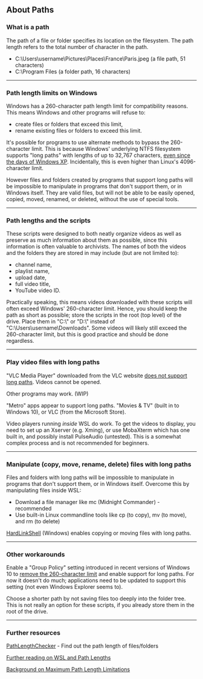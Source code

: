 ## About Paths

### What is a path

The path of a file or folder specifies its location on the filesystem. The path length refers to the total number of character in the path.
- C:\Users\username\Pictures\Places\France\Paris.jpeg (a file path, 51 characters)
- C:\Program Files (a folder path, 16 characters)

---

### Path length limits on Windows

Windows has a 260-character path length limit for compatibility reasons. This means Windows and other programs will refuse to:
- create files or folders that exceed this limit,
- rename existing files or folders to exceed this limit.

It's possible for programs to use alternate methods to bypass the 260-character limit. This is because Windows' underlying NTFS filesystem supports "long paths" with lengths of up to 32,767 characters, [even since the days of Windows XP](https://stackoverflow.com/questions/265769/maximum-filename-length-in-ntfs-windows-xp-and-windows-vista). Incidentally, this is even higher than Linux's 4096-character limit.

However files and folders created by programs that support long paths will be impossible to manipulate in programs that don't support them, or in Windows itself. They are valid files, but will not be able to be easily opened, copied, moved, renamed, or deleted, without the use of special tools.

---

### Path lengths and the scripts

These scripts were designed to both neatly organize videos as well as preserve as much information about them as possible, since this information is often valuable to archivists. The names of both the videos and the folders they are stored in may include (but are not limited to):
- channel name,
- playlist name,
- upload date,
- full video title,
- YouTube video ID.

Practically speaking, this means videos downloaded with these scripts will often exceed Windows' 260-character limit. Hence, you should keep the path as short as possible; store the scripts in the root (top level) of the drive. Place them in "C:\\" or "D:\\" instead of "C:\Users\username\Downloads\". Some videos will likely still exceed the 260-character limit, but this is good practice and should be done regardless.

---

### Play video files with long paths

"VLC Media Player" downloaded from the VLC website [does not support long paths](https://forum.videolan.org/viewtopic.php?t=150542). Videos cannot be opened.

Other programs may work. (WIP)

"Metro" apps appear to support long paths. "Movies & TV" (built in to Windows 10), or VLC (from the Microsoft Store).

Video players running *inside* WSL do work. To get the videos to display, you need to set up an Xserver (e.g. Xming), or use MobaXterm which has one built in, and possibly install PulseAudio (untested). This is a somewhat complex process and is not recommended for beginners.

---

### Manipulate (copy, move, rename, delete) files with long paths

Files and folders with long paths will be impossible to manipulate in programs that don't support them, or in Windows itself. Overcome this by manipulating files inside WSL:
* Download a file manager like mc (Midnight Commander) - recommended
* Use built-in Linux commandline tools like cp (to copy), mv (to move), and rm (to delete)

[HardLinkShell](https://schinagl.priv.at/nt/hardlinkshellext/linkshellextension.html) (Windows) enables copying or moving files with long paths.

---

### Other workarounds

Enable a "Group Policy" setting introduced in recent versions of Windows 10 to [remove the 260-character limit](https://superuser.com/questions/1119883/windows-10-enable-ntfs-long-paths-policy-option-missing) and enable support for long paths. For now it doesn't do much; applications need to be updated to support this setting (not even Windows Explorer seems to).

Choose a shorter path by not saving files too deeply into the folder tree. This is not really an option for these scripts, if you already store them in the root of the drive.

---

### Further resources 

[PathLengthChecker](https://github.com/deadlydog/PathLengthChecker) - Find out the path length of files/folders

[Further reading on WSL and Path Lengths](https://channel9.msdn.com/Blogs/Seth-Juarez/Windows-Subsystem-for-Linux-File-System)

[Background on Maximum Path Length Limitations](https://docs.microsoft.com/en-us/windows/win32/fileio/maximum-file-path-limitation)